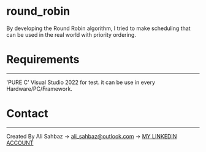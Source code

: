 # round_robin
By developing the Round Robin algorithm, I tried to make scheduling that can be used in the real world with priority ordering.

# Requirements
------
'PURE C' 
Visual Studio 2022 for test. 
it can be use in every Hardware/PC/Framework.
 
# Contact
------
Created By Ali Sahbaz 
-> ali_sahbaz@outlook.com 
-> [MY LINKEDIN ACCOUNT](https://www.linkedin.com/in/ali-%C5%9Fahbaz-6588a8115/)
